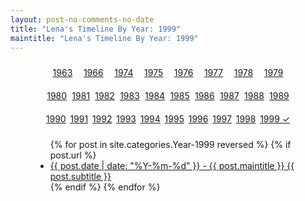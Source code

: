 ```yaml
---
layout: post-no-comments-no-date
title: "Lena's Timeline By Year: 1999"
maintitle: "Lena's Timeline By Year: 1999"
---
```


<figure class="fig3">
<div class="CardLayout">
<div class="CardItem">
<div style="padding: 10px; border-radius: 5px; text-align: center; display: flex; justify-content: space-evenly;">
<a href="/category/year-1963">1963</a>
<a href="/category/year-1966">1966</a>
<a href="/category/year-1974">1974</a>
<a href="/category/year-1975">1975</a>
<a href="/category/year-1976">1976</a>
<a href="/category/year-1977">1977</a>
<a href="/category/year-1978">1978</a>
<a href="/category/year-1979">1979</a>
</div>
<div style="padding: 10px; border-radius: 5px; text-align: center; display: flex; justify-content: space-evenly;">
<a href="/category/year-1980">1980</a>
<a href="/category/year-1981">1981</a>
<a href="/category/year-1982">1982</a>
<a href="/category/year-1983">1983</a>
<a href="/category/year-1984">1984</a>
<a href="/category/year-1985">1985</a>
<a href="/category/year-1986">1986</a>
<a href="/category/year-1987">1987</a>
<a href="/category/year-1988">1988</a>
<a href="/category/year-1989">1989</a>
</div>
<div style="padding: 10px; border-radius: 5px; text-align: center; display: flex; justify-content: space-evenly;">
<a href="/category/year-1990">1990</a>
<a href="/category/year-1991">1991</a>
<a href="/category/year-1992">1992</a>
<a href="/category/year-1993">1993</a>
<a href="/category/year-1994">1994</a>
<a href="/category/year-1995">1995</a>
<a href="/category/year-1996">1996</a>
<a href="/category/year-1997">1997</a>
<a href="/category/year-1998">1998</a>
<a href="/category/year-1999">1999 ✓</a>
</div>
<div class="CardItem split">
<ul>
{% for post in site.categories.Year-1999 reversed %}
{% if post.url %}
<li><a href="{{ post.url }}">{{ post.date | date: "%Y-%m-%d" }} - {{ post.maintitle }} {{ post.subtitle }}</a></li>
{% endif %}
{% endfor %}
</ul>
</div></div></div>
</figure>
